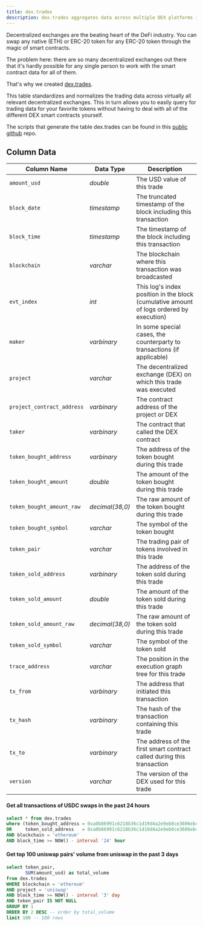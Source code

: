 ```yaml
---
title: dex.trades
description: dex.trades aggregates data across multiple DEX platforms into one simple table.
---
```


Decentralized exchanges are the beating heart of the DeFi industry. You can swap any native (ETH) or ERC-20 token for any ERC-20 token through the magic of smart contracts.

The problem here: there are so many decentralized exchanges out there that it's hardly possible for any single person to work with the smart contract data for all of them.

That's why we created [dex.trades](https://dune.com/spellbook#!/model/model.spellbook.dex_trades).

This table standardizes and normalizes the trading data across virtually all relevant decentralized exchanges. This in turn allows you to easily query for trading data for your favorite tokens without having to deal with all of the different DEX smart contracts yourself.

The scripts that generate the table dex.trades can be found in this [public github](https://github.com/duneanalytics/spellbook/tree/main/models/dex) repo.

## Column Data

| Column Name             | Data Type         | Description                                                                              |
|-------------------------|-------------------|-----------------------------------------------------------------------                   |
| `amount_usd`            | _double_          | The USD value of this trade                                                              |
| `block_date`            | _timestamp_       | The truncated timestamp of the block including this transaction                          |
| `block_time`            | _timestamp_       | The timestamp of the block including this transaction                                    |
| `blockchain`            | _varchar_         | The blockchain where this transaction was broadcasted                                    |
| `evt_index`             | _int_             | This log's index position in the block (cumulative amount of logs ordered by execution)  |
| `maker`                 | _varbinary_       | In some special cases, the counterparty to transactions (if applicable)                  |
| `project`               | _varchar_         | The decentralized exchange (DEX) on which this trade was executed                        |
| `project_contract_address` | _varbinary_     | The contract address of the project or DEX                                              |
| `taker`                 | _varbinary_       | The contract that called the DEX contract                                                |
| `token_bought_address`  | _varbinary_       | The address of the token bought during this trade                                        |
| `token_bought_amount`   | _double_          | The amount of the token bought during this trade                                         |
| `token_bought_amount_raw` | _decimal(38,0)_  | The raw amount of the token bought during this trade                                    |
| `token_bought_symbol`   | _varchar_         | The symbol of the token bought                                                           |
| `token_pair`            | _varchar_         | The trading pair of tokens involved in this trade                                        |
| `token_sold_address`    | _varbinary_       | The address of the token sold during this trade                                          |
| `token_sold_amount`     | _double_          | The amount of the token sold during this trade                                           |
| `token_sold_amount_raw` | _decimal(38,0)_  | The raw amount of the token sold during this trade                                        |
| `token_sold_symbol`     | _varchar_         | The symbol of the token sold                                                             |
| `trace_address`         | _varchar_         | The position in the execution graph tree for this trade                                  |
| `tx_from`               | _varbinary_       | The address that initiated this transaction                                              |
| `tx_hash`               | _varbinary_       | The hash of the transaction containing this trade                                        |
| `tx_to`                 | _varbinary_       | The address of the first smart contract called during this transaction                   |
| `version`               | _varchar_         | The version of the DEX used for this trade                                               |

#### Get all transactions of USDC swaps in the past 24 hours

```sql
select * from dex.trades
where (token_bought_address = 0xa0b86991c6218b36c1d19d4a2e9eb0ce3606eb48 
OR     token_sold_address   = 0xa0b86991c6218b36c1d19d4a2e9eb0ce3606eb48)
AND blockchain = 'ethereum'
AND block_time >= NOW() - interval '24' hour
```

#### Get top 100 uniswap pairs' volume from uniswap in the past 3 days

```sql
select token_pair,
       SUM(amount_usd) as total_volume
from dex.trades
WHERE blockchain = 'ethereum'
AND project = 'uniswap'
AND block_time >= NOW() - interval '3' day
AND token_pair IS NOT NULL
GROUP BY 1
ORDER BY 2 DESC -- order by total_volume
limit 100 -- 100 rows
```


